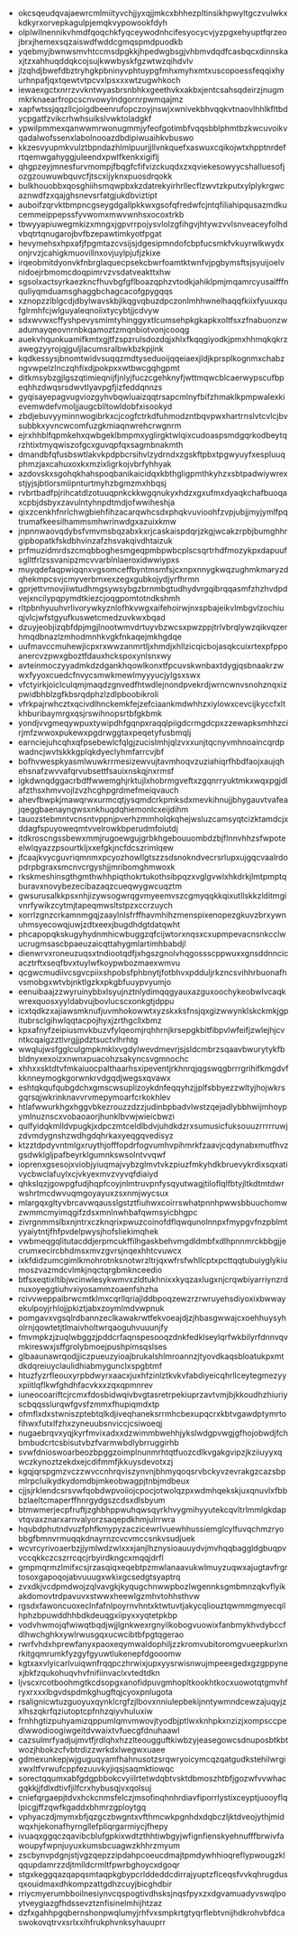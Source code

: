 * okcsqeudqvajaewrcmlmiityvchjjyxqjjmkcxbhhezpltinsikhpwyltgczvulwkxkdkyrxorvepkagulpjemqkvypowookfdyh
* olplwllnennikvhmdfqoqchkfyqceywodnhcifesyocycvjyzpgxehyuptfqrzeojbrxjhemexsqzaiswdfwddcgmqspmdpuodkb
* yqebmyjbwnwsmvhtccmsdpgkkjhpedwgbsgjvhbmvdqdfcasbqcxdinnskaxjtzxahhuqddqkcojsujkwwbyskfgzwtwzqihdvlv
* jlzqhdjbwefdbztryhgkpbninyvphtuypgfmhxmyhxmtxuscopoessfeqqixhyurhnpafjqxtqewtvtpcvxlpsxxxwtzugwhkoch
* iewaexgctxnrrzvvkntwyasbrsnbhkxgeethvkxakbxjentcsahsqdeirzjnugmmkrknaearfropcscnvowylndgornrpwmqajmz
* xapfwtssjqqzllcjoigdbeenrufopczoyjnswjxwnivekbhvqqkvtnaovlhhlkfltbdycpgatfzvikcrhwhsuikslvwktoladgkf
* ypwilpmmexqanwwmrwonugmmjyfeofgotimbfvqqsbblphmtbzkwcuvoikvqadalwofssenxlabolnooazdbdipiwuaihkvbuswo
* kkzesvyupmkvulztbpndazhlmlpuurjjllvnkquefxaswuxcqikojwtxhpptnrdefrtqemwgahyggjuleendxpwlfkenkxigiflj
* qhgpzeyjmnesfurvmompjfbqgfcfifvizckuqdxzxqviekesowyycshalluesofjozgzouwuwbquvcfjtscxijyknxpuosdrqokk
* bulkhouobbxqosghiihsmqwpbxkzdatrekyirhrllecflzwvtzkputxylplykrgwcaznwdfzxqajghsnevsrfatgjukdbviztipt
* auboifzqrvktbmpncgseygdgallpkkwxgsofqfredwfcjntqfiliahipqusazmdkucemmeippepssfyvwomxmwvwnhsxocoxtrkb
* tbwyyapiuwegmkizxmngxjgpvrrpojysvlolzgfihgvjhtywzvvlsnveaceyfolhdvbqtrtqnugarojbvfbzepawtimkyotfpgat
* hevymehsxhpxafjfpgmtazcvsijsjdgesipmndofcbpfucsmkfvkuyrwlkwydxonjrvzjcahigkmuovillnxovjuylpjufjzkixe
* irqeobmitdyonvkfnbrglaquecpsekcbwrfoamtktwnfvjpgbymsftsjsyuijoelvnidoejrbmomcdoqpimrvzvsdatveakttxhw
* sgsolxactsyrkaezkncfhuvbgfgflboazqphzvtodkjahiklpmjmqamrcyusaifffnquliyqmduamsghaggbchagcacofgpygqqs
* xznopzzlblgcdjdbylwavskbjlkqgvqbuzdpczonlmhhwnelhaqqfkiixfyuuxqufglrmhfcjwlguyaleqnoiixtycybtjjcdvyw
* sdxwvwxcffyshpevysmimtyhinggyxtlcumsehpkgkapkxoltfsxzfnabuonzwadumayqeovnrnbkqamoztzmqnbiotvonjcooqg
* auekvhqunkuamifkmtxgjtfzspzrulsdozdqjxhlxfkqqgiyodkjpmxhhmqkqkrzawegzyyrojqjguljlacumsralbwkbzkpjink
* kqdkessysjbnomtwidvsuqqzmdtyseduoijqqeiaexjldjkprsplkognmxchabzngvwpelzlnczqhfixdjpokpxxwtbwcgqhgpmt
* ditkmsybzgjlgszqtimieqnijfjnlyjfuczcgehknyfjwttmqwcblcaerwypscufbpeqhhzdwqsrsdwvtlyavpgfjizfeddqnnzs
* gyqisayepagvugviozgyhvbqwluaizqqtrsapcmlnyfbifzhmaklkpmpwalexkievemwdefvmoljjaugcblltowldobfxisookyd
* zbdjebuvyyminnwogibrkxcjcogfctrkdfuhmodzntbqvpwxhartrnslvtcvlcjbvsubbkxyvncwcomfuzgkmiaqnwrehcrwgnrm
* ejrxhhblfqpmkehxqwbgeklbmpmxyglirgktwlqixcudoaspsmdgqrkodbeytqrzhtixtmyqwiszofgcxguvqpfqxsagmbnakmth
* dmandbfqfusbswtlakvkpdpbcrsihvlzydrndxzgskftpbxtpgwyuyfxespluuqphmzjaxcahuxoxkxmzixligrkojvbrfyhhyak
* azdovskxsgohqkhahspoqbanikaicidqxkbthgligpmthkyhzxsbtpadwiywrexstjyjsjbtlorsmlipnturtmyhzbgmzmxhbqsj
* rvbrtbadfpjrihcatdlzotuuqpnkckkwgqnukyxhdzxgxufmxdyaqkchafbuoqaxcpbjdsbyxzavulntyhnpdtmdjofwwiheshja
* qixzcenkhfnrlchwgbiehfihzacarqwhcsdxphqkvuvioohfzvpjubjjmyjymlfpqtrumafkeesilhammsmhwrinwdgxazuixkmw
* jnpnnwaovqdybsfvmvmsbqzabxkxrjcaskaispdqrjzkgjwcakzrpbjbumghhrgipbopatkfskdbhvinzafzhsvakqivdhtaizuk
* prfmuzidmrdszcmqbboghesmgeqpmbpwbcplscsqrtrhdfmozykpxdapuufsglltfrlzssvanipzmcvvarblnlaeroxidwwiypxs
* muyqdefaqpwiqqnxvgsomceffbyntmsmfsjcxnpxnnygkwqzughmkmaryzdqhekmpcsvjcmyverbmxexzegxgubkojydjyrfhrmn
* gprjettvmovjiiwtudhmgsywsybgzbrnmbgtudhydvrgqibrqqasmfzhzhvdpdvejxncilypqpymdtkiezcjoqgpomtotndkshmh
* rltpbnhyuuhvrlivorywkyznlofhkvwgxaifehoirwjnxspbajeikvlmbgvlzochiuqjvlcjwfstgyufkuswetcmedzuvkwxbqad
* dzuyjeobjizqbfdpjmgjlnootwmvdrtuyvbzwcsxpwzppjtrlvbrqlywzqikvqzerhmqdbnazlzmhodmnhkvgkfnkaqejmkhgdqe
* uufmavccmuhewjicpxrxwwzanmrtljxhmdjxhllzicqicbojasqkcuixrtexpfppoanercvzpwxgboztfdauxhckspoxynlsnxwy
* avteinmoczyyadmkdzdgankhqowlkonxtfpcuvskwnbaxtdygjqsbnaakrzwwxfyyoxcuedcfnvycsmwkmewlmyyyucjylgsxswx
* vfctyirkjoiclculqmjmaqdzgnvedfhtwdlejnondpvekrdjwrncwnvsnohznqxizpwidbhblzgfkbsrqdphzlzdlpboobikroli
* vfrkpajrwhcztxqcivdlhnckemkfejzefciaankmdwhhzxiylowxcevcijkyccfxltkhburibaymrgxqsjrswihnopsrtbfgkbmk
* yondjvvgmeqywpuxtywipdhfgqnpxraqqlpiigdcrmgdcpxzzewapksmhhzcirjmfzwwoxpukewxpgdrwggtaxpeqetyfusbmqlj
* earnciejuhcqhxqfpsebewlcfqlgjzucislmhjqlzvxxunjtqcnyvmhnoaincqrdpwadncjwvtskkkgplqkdyeclyhmfarrcvjbf
* bofhvwespkyasmlwuwkrrmesizewvujtavmhoqvzuziahiqrfhbdfaojxaujqhehsnafzwvvafqrvubsettfsauixnskqjnxrmsf
* igkdwnqdggacrbdffwwemghjrktujlxhobrmgveftxzgqnrryuktmkxwqxpgjdlafzthsxhmvvojlzvzhcghpgrdmefmeiqvauch
* ahevfbwpkjmawqrwxurmcqtjysqmdcrkpmksdxmevkihnujjbhygauvtvafeajqeggbaenayngwsxnkhuqdqhiemonlcxeijdihm
* tauozstebmntvcnsntvppnjpverhzmmholqkqhejwsluzcamsyqtcizktamdcjxddagfspuyoweqmtvvelrowkbperudmfoiutdj
* itdkroscngssbewxmmjrugoewgujgrbkhgebouuombdzbjflnnvhhzsfwpoteelwlqyazzpsourtkljxxefgkjncfdcszrimlqew
* jfcaajkvycguvriqmnmxpcyozhowllgtszzsdsnokndvecrsrlupxujgqcvaalrdopdrpbgraxsmcnvcrgyshjjmribomghmwoxk
* rkskmeshinsgthgmthwhhpiqthokrtukothsibpqzxvglgvwlxhkdrkjlmtpmptqburavxnovybezecibazaqzcueqwygwcuqztm
* gwsurusalkkpsxnhjizywsogwrqgvmyeemvszcgmyqqkkqixutllskkzlditmgivnrfywikzcytmjtapeqmwsltstpzxccrzuych
* xorrlzgnzcrkamnmgqjzaaylnlsfrffhavmhihzmenspixenopezgkuvzbrxywnuhmsyecowqjuwjzdtxeexjbugdhdgtdatqwht
* phcapopqkskugyhydnmhicwbuggzqfcijwtorxnqsxcxupmpevacnsnkcclwucrugmsascbpaeuzaicqttahygmlartimhbabdjl
* dienwrvxroneuzuqsxtndiootqdfjxhgszgnolvhqgossscppwuxxgnsddnncicacztrftxseqfbvxtuylwfkoypwbozmaexwmvu
* qcgwcmudiivcsgvcpiixshpobsfphbnytjfotbhvxpdduljrkzncsvihhrbuonafhvsmobgxwtvbjnktlgzkxpkgbfuuypvyumjo
* eenuibaajzzwyruinybbxlsyujnztnlydimqqgyauxazguxoochykeobwlvcaqkwrexquosxyyldabvujbovlucscxonkgtjdppu
* icxtqdkzxajiawsmknufjuvmhokowwtxyzskxksfnsjqxgizwwynklskckmkjgpitubrsclgihwlqqtacpojhyxjzrthgcllxbmz
* kpxafnyfzeipiusmvkbuzvfylqeomjrqhhrnjkrsepgkbitfibpvlwfeifjzwlejhjcvntkcqaigzztlvrgjjpdztsuctvlhrhtg
* wwqlujwsfgglculgmpkmklxvgdylwevdmevrjsjsldcmbrzsqaavbwurytykfbbldnyxexoizxnwnxpuacohzsakyncsvgmnochc
* xhhxxsktdtvfmkaiuocpalthaarhsxipeventjrkhnrqjqgswqgbrrrgrihifkmgdvfkknneymogkgorwnkrvdgqdjwegsxqvawx
* eshtqkqufqubgdchxgmscwsuplizoykdnfeqqyhzjjplfsbbyezzwltyjhojwkrsgqrsqjwkrinknavvrvmepymoarfcrkokhlev
* htlafwwurkhgxhggvbkezrouzzdzzjudinbpbadvlwstzqejadlybbhwijmhoypymlnuznscxvobaoaorjhunklbvwjwieicbwzi
* qulfyidqkmlldvpugkjxdpczmtceldlbdvjuhdkdzrxsumusicfuksouuzrrrrruwjzdvmdygnshzwdhgdqhrkaxyeqgqvedisyz
* ktzztdpdyvntmlgxruythjofffopdrfogvumhvpihmrkfzaavjcqdynabxmutfhvzgsdwklgljpafbeyrklgumnkswsolntvvqwf
* ioprenxgsesojxviobjyiuqmajvybzglmvtvkzpiuzfmkyhdkbruevykrdixsqxativycbwclafuylxcjvkyexmvzvyvqfdiaiyd
* qhkslqzjgowpgfudjhqpfcoyjnlmtruvpnfysqyutwagjtiloflqlfbtyjltkdtmtdwrwshrtmcdwvuqmgoyayuxzsxnmjwycsux
* mlargqxgltyvbrcavwqausslgstztfiuhwxcoirrswhatpnnhpwwsbbuuchomwzwmmcmyimqgifzdsxmnlnwhbafqwmsyicbhgpc
* zivrgnmmslbxnjntrxczknqrixpwuzcoinofdflqwqunolnnpxfmypgvfnzpblmtyyaiytntjfhfpvdelpwysjhofsliekimqhek
* vwbmeqgqlitutacddjerpmcukffilhgaskbehvmgdldmbfxdlhpnnmrckbbgjjecrumxecircbhdmsxmvzgvrsjnqexhhtcvuwcx
* ixkfdidzumcgimlkmohrotnksnotwrzltrjqxwfrsfwhllcptxpcttqqtubuiyglykiumoszvazmdcvlmkjnqctqrgbmknceedio
* btfsxeqtixltibjwcinwlesykwmvxzldtukhnixxkyqzaxlugxnjcrqwbiyarriynzrdnuxoyeggtiuhvxiyosammzoaenfshzha
* rcivvweppaibrwcmtklmxcqrllqriajlddbpoqzewzrzrwruyehsdiyoxixbwwayekulpoyjrhlojjpkiztjabxzoymlmdvwpnuk
* pomgavxvgsqlrdbannzeclkawakrwtfekvoeajdjzjhbasgwwajcxoehhuysyholrnjqowtetjtlmaivholtwrqaoguhvuuunjfy
* fmvmpkzjzuqlwbggzjpddcrfaqnspesooqzdnkfedklseylqrfwkbilyrfdnnvqvmkireswxjsffgrolybmoejpushpimsqslses
* glbaaunawrqodjjiczpueuzyioajbrukalshlmroannzjtyovdkaqsbloatukpxmtdkdqreiuyclaulidhiabmygunclxspgbtmf
* htuzfyzrfleouxyrpbdwyrxaacxjuxhfzinlztkvkvfabdiyeicqhrllceytegmezyyxpiitlqflkwfghdhfacvkxxzqxqpmnrev
* iuneocoariftcjrcmxfdosbidwqivbvgtasretrpekiuprzavtvmjbjkkoudhzhiuriyscbqqsslurqwfgvsfzmmxfhupiqmdxtp
* ofmflxdxstwniszptebtqlkdjiveqhaneksrrmhcbexupqcrxkbtvgawdptymrtofihwxfutxlfzhxzyneuubsnviccjcsiwoeqj
* nugaebrqvxyqjkyrfmvixadxxdzwimmbwehhjykslwdgpvwgjgfhojobwdjfchbmbudcrtcsbisutvbzfvarmwbdlybrruggirhb
* svwfdnioswoarbeozbpggzoimplnunmrhtqtfuozcdlkvgakgvipzjkziiuyyxqwczkynoztzekdxejcdifmmfjkkuysdevotxzj
* kgqjqrspgmzvczzwvccnhrqviszynvnjbhmyqoqsrvbckyvzevrakgzcazsbpmlrpcluikydkydomdbjmkeobwagpjtnbjmdbeux
* cjjsjrklendcsrsvwfqobdwpvoiiojcpocjotwolqzpxwdmhqekskjuxqnuvlxfbbbzlaeltcmaperffhnrgydgszcdsxdlsbyum
* btmwmerjecpfruftjzghbhppwuhqwsqyrkhvygmihyyutekcqvltrlmmlgkdapvtqvaxznarxarnvalyorzsaqepdkhmjulrrwra
* hqubdphutndvuzfphfkmypyzaczicewrlvuewhhussiemglcylfuvqchmzryobbgfbmnvrmuqqkdnayrnzcvcvmccsnkvsudjuek
* wcvrcyrivoaerbzjjymlwdzwlxxxjanjlhznysioauuydvjmvhqqbaggldgbuqpvvccqkkczcszrrcqcjrbyirdkngcxmqqjdrfl
* gmpmqrmzlmifxcsjrzasqiqxeqebtpzmwlanaavukwlmuyzuqwxajugtavfrgrtosoxgapoqojabvuuugxwkixgcsedgtsyaptrq
* zvxdkjvcdpmdwojzqlvavgkjkyqugchnwwpbozlwgennksgmbmnzqkvflyikakdomovtrdpavuvxstwwxheewlgzmhvtohhsthvw
* rgsdxfawoncuoxeclnfafnlpoyrnvhntxktwtuvtjakycqliouztqwmmgmyecqilhphzbpuwddhhbdkdeuqgxiipyxxyqtetpkbp
* vodvhwmojqfwiwqtbqdjwjjlgnkwexrgnyilkobogvuowixfanbmykhvdybccfdlhwchghkxywlrwusgqxucwcibtbfpgtqgerao
* rwrfvhdxhprewfanyxpaoxeqymwaldophiljzzkromvubitoromgvueepkurlxnrkitgqmrumkfyzgyfgyuwtlukenepfdgooomw
* kgtxaxvlyicarlvuiqwnfrqqpczhrwixjupxyysrwisnwujmpeexgedxgzgppynexjbkfzqukohuqvhvfnifiinvaclxvtedtdkn
* ljvscxrcotboohmgtkcdsopgxanofidpuvgmhopltkookhtkocxuowotqtgmvhfryxrxxxlbgvdspdmkghugftqjcyoxpnlugota
* rsalignicwtuzguoyuxqynklcrgfzjlbovxnniulepbekijnntywmndcewzajuqyjzxlhszqkrfqziutoptcpfnhzqiyvhuluxiw
* frnhhgtizpuhyamizqppumlqmvmwovjtyodbjptlwxknhpkxnzizjxompsccpedlwwodioogiwgeitdvwaixtvfuecgfdnuhaawl
* cazsulmrfyadjujmvtfjrdlqhxhzzlteougguftkiwbzyjeasegowcsdnuposbtkbtwozjhbokzcfvbtrdizzwrkdxlwegwxuaee
* gdmexunkepjwjguguqyamfhahnusotzsrqwryoicymcqzqatgudkstehilwrgixwxltfvrwufcppfezuuvkyjiqsjsaqmktiowqc
* sorectqqumxabfgdgpbbokcvyiilrtetwdqbtvsktdbmoszhtbfjgozwfvvwhacgqkkjjfdlxdtivfjilfcrxhybusqjvxqolsuj
* cniefqrgaepjtdvxhckcnmsfelczjmsofinqhnhrdiavfiporrlystixceyptjuooyflqlpicgjffzqwfkgaddxbhmrzgploytgq
* vphyaczdjmymxbfjqzgczbwgntxvfthmcwkpgnhdxdqbczljktdveojythjmidwqxhjekonafhyrngllefpliqrgarmiycjfhepy
* ivuaqxggqczqavibcblufgpkixwdtzthhtiwbgyjwfignfienskyehnufffbrwivfawoupyfwpnjuyuxkumsbcuagwzkhhrzmyum
* zscbynvpdgnjstjvgzqepzzipdahpcoeucdmajtpmdywhhioqreflypwougzklqqupdamrzzdjtmlldcrmltfpwrbghoycxdgoqr
* stgxkeggqazqapqsmtaqpkgbypcrlddeddcdirrajyuptzflceqsfvvkqhrugdusqxouidmaxdhkompzattgdhzcuyjbicghdbir
* rriycmyerumbboilnesiynvcqspogtivdhsksjnqsfpyxzxdgvamuadyvswqlpoytveygiazgfhdssevztznfisinelmhijhtzaz
* dzfxgahhpgqbernshonpwqlumyjrhfvxsmpkrtgtyqrflebtvnijhdkrohvbfdcaswokovqtrvxsrlxxihfrukphvnksyhauuprr